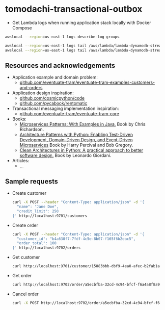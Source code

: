 # tomodachi-transactional-outbox

- Get Lambda logs when running application stack locally with Docker Compose

```bash
awslocal --region=us-east-1 logs describe-log-groups

awslocal --region=us-east-1 logs tail /aws/lambda/lambda-dynamodb-streams--customers-outbox
awslocal --region=us-east-1 logs tail /aws/lambda/lambda-dynamodb-streams--orders-outbox
```

## Resources and acknowledgements

- Application example and domain problem:
  - [github.com/eventuate-tram/eventuate-tram-examples-customers-and-orders](https://github.com/eventuate-tram/eventuate-tram-examples-customers-and-orders)
- Application design inspiration:
  - [github.com/cosmicpython/code](https://github.com/cosmicpython/code)
  - [github.com/pycabook/rentomatic](https://github.com/pycabook/rentomatic)
- Transactional messaging implementation inspiration:
  - [github.com/eventuate-tram/eventuate-tram-core](https://github.com/eventuate-tram/eventuate-tram-core)
- Books:
  - [Microservices Patterns: With Examples in Java.](https://microservices.io/book) Book by Chris Richardson.
  - [Architecture Patterns with Python: Enabling Test-Driven Development, Domain-Driven Design, and Event-Driven Microservices](https://www.cosmicpython.com/) Book by Harry Percival and Bob Gregory.
  - [Clean Architectures in Python: A practical approach to better software design.](https://leanpub.com/clean-architectures-in-python) Book by Leonardo Giordani.
- Articles:
  - ...

## Sample requests

- Create customer

  ```bash
  curl -X POST --header "Content-Type: application/json" -d '{
    "name": "Jane Doe",
    "credit_limit": 250
  }' http://localhost:9701/customers
  ```

- Create order

  ```bash
  curl -X POST --header "Content-Type: application/json" -d '{
    "customer_id": "b4a630f7-7fdf-4c5e-8b07-f165f6b2eac5",
    "order_total": 100
  }' http://localhost:9702/orders
  ```

- Get customer

  ```bash
  curl http://localhost:9701/customer/15883bbb-dbf9-4ea0-afec-b2fab1a0ab2f
  ```

- Get order

  ```bash
  curl http://localhost:9702/order/a5ecbfba-32cd-4c94-bfcf-f6a4a8f8a91c
  ```

- Cancel order

  ```bash
  curl -X POST http://localhost:9702/order/a5ecbfba-32cd-4c94-bfcf-f6a4a8f8a91c/cancel
  ```
